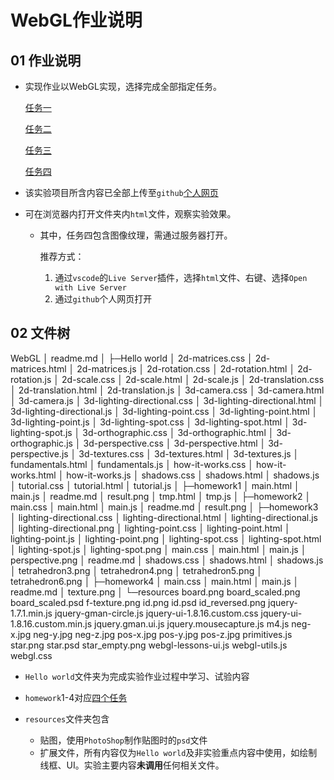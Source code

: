 # WebGL作业说明

## 01 作业说明

- 实现作业以WebGL实现，选择完成全部指定任务。

  [任务一](./homework1)

  [任务二](./homework2)

  [任务三](./homework3)

  [任务四](./homework4)

- 该实验项目所含内容已全部上传至`github`[个人网页](https://kiainio.github.io/WebGL)

- 可在浏览器内打开文件夹内`html`文件，观察实验效果。

  - 其中，任务四包含图像纹理，需通过服务器打开。

    推荐方式：

    1. 通过`vscode`的`Live Server`插件，选择`html`文件、右键、选择`Open with Live Server`
    2. 通过`github`个人网页打开

## 02 文件树

WebGL
│  readme.md
│
├─Hello world
│      2d-matrices.css
│      2d-matrices.html
│      2d-matrices.js
│      2d-rotation.css
│      2d-rotation.html
│      2d-rotation.js
│      2d-scale.css
│      2d-scale.html
│      2d-scale.js
│      2d-translation.css
│      2d-translation.html
│      2d-translation.js
│      3d-camera.css
│      3d-camera.html
│      3d-camera.js
│      3d-lighting-directional.css
│      3d-lighting-directional.html
│      3d-lighting-directional.js
│      3d-lighting-point.css
│      3d-lighting-point.html
│      3d-lighting-point.js
│      3d-lighting-spot.css
│      3d-lighting-spot.html
│      3d-lighting-spot.js
│      3d-orthographic.css
│      3d-orthographic.html
│      3d-orthographic.js
│      3d-perspective.css
│      3d-perspective.html
│      3d-perspective.js
│      3d-textures.css
│      3d-textures.html
│      3d-textures.js
│      fundamentals.html
│      fundamentals.js
│      how-it-works.css
│      how-it-works.html
│      how-it-works.js
│      shadows.css
│      shadows.html
│      shadows.js
│      tutorial.css
│      tutorial.html
│      tutorial.js
│
├─homework1
│      main.html
│      main.js
│      readme.md
│      result.png
│      tmp.html
│      tmp.js
│
├─homework2
│      main.css
│      main.html
│      main.js
│      readme.md
│      result.png
│
├─homework3
│      lighting-directional.css
│      lighting-directional.html
│      lighting-directional.js
│      lighting-directional.png
│      lighting-point.css
│      lighting-point.html
│      lighting-point.js
│      lighting-point.png
│      lighting-spot.css
│      lighting-spot.html
│      lighting-spot.js
│      lighting-spot.png
│      main.css
│      main.html
│      main.js
│      perspective.png
│      readme.md
│      shadows.css
│      shadows.html
│      shadows.js
│      tetrahedron3.png
│      tetrahedron4.png
│      tetrahedron5.png
│      tetrahedron6.png
│
├─homework4
│      main.css
│      main.html
│      main.js
│      readme.md
│      texture.png
│
└─resources
     board.png
     board_scaled.png
     board_scaled.psd
     f-texture.png
     id.png
     id.psd
     id_reversed.png
     jquery-1.7.1.min.js
     jquery-gman-circle.js
     jquery-ui-1.8.16.custom.css
     jquery-ui-1.8.16.custom.min.js
     jquery.gman.ui.js
     jquery.mousecapture.js
     m4.js
     neg-x.jpg
     neg-y.jpg
     neg-z.jpg
     pos-x.jpg
     pos-y.jpg
     pos-z.jpg
     primitives.js
     star.png
     star.psd
     star_empty.png
     webgl-lessons-ui.js
     webgl-utils.js
     webgl.css

- `Hello world`文件夹为完成实验作业过程中学习、试验内容

- `homework`1-4对应[四个任务](##01-作业说明)

- `resources`文件夹包含

  - 贴图，使用`PhotoShop`制作贴图时的`psd`文件
  - 扩展文件，所有内容仅为`Hello world`及非实验重点内容中使用，如绘制线框、UI。实验主要内容**未调用**任何相关文件。
  
  

